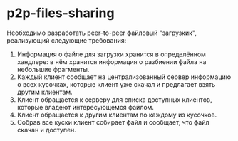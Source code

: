 # p2p-files-sharing

Необходимо разработать peer-to-peer файловый "загрузкик", реализующий следующие требования:

1. Информация о файле для загрузки хранится в определённом хандлере: в нём хранится информация о разбиении файла на небольшие фрагменты.
2. Каждый клиент сообщает на централизованный сервер информацию о всех кусочках, которые клиент уже скачал и предлагает взять другим клиентам.
3. Клиент обращается к серверу для списка доступных клиентов, которые владеют интересующемся файлом.
4. Клиент обращается к другим клиентам по каждому из кусочков.
5. Собрав все куски клиент собирает файл и сообщает, что файл скачан и доступен.
